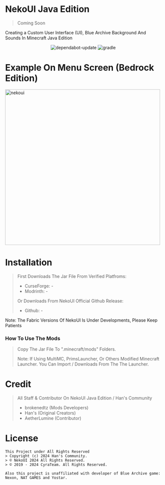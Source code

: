 # NekoUI Java Edition

> Coming Soon

Creating a Custom User Interface (UI), Blue Archive Background And Sounds In Minecraft Java Edition

<div align="center">
<img src="https://github.com/CyraTeam/NekoUI/actions/workflows/dependabot/dependabot-updates/badge.svg" href="https://github.com/CyraTeam/NekoUI/actions/workflows/dependabot/dependabot-updates" alt="dependabot-update">
<img src="https://github.com/CyraTeam/NekoUI/actions/workflows/gradle.yml/badge.svg" href="https://github.com/CyraTeam/NekoUI/actions/workflows/gradle.yml" alt="gradle">
</div>

# Example On Menu Screen (Bedrock Edition)

<img width="500px" height="auto" src="https://github.com/CyraTeam/NekoUI-Download/assets/72795026/cae9be7f-8d05-4133-a7cf-a64e23415739" alt="nekoui">

# Installation
> First Downloads The Jar File From Verified Platfroms:
> - CurseForge: -
> - Modrinth: -
> 
> Or Downloads From NekoUI Official Github Release:
> - Github: -

Note: The Fabric Versions Of NekoUI Is Under Developments, Please Keep Patients

### How To Use The Mods
> Copy The Jar File To ".minecraft/mods" Folders.
> 
> Note: If Using MultiMC, PrimsLauncher, Or Others Modified Minecraft Launcher. You Can Import / Downloads From The The Launcher.

# Credit

> All Staff & Contributor On NekoUI Java Edition / Han's Community
> - brokenedtz (Mods Developers)
> - Han's (Original Creators)
> - AetherLumine (Contributor)

# License

```
This Project under All Rights Reserved
> Copyright (c) 2024 Han's Community.
> © NekoUI 2024 All Rights Reserved.
> © 2019 - 2024 CyraTeam. All Rights Reserved.

Also this project is unaffiliated with developer of Blue Archive game: Nexon, NAT GAMES and Yostar.
```
